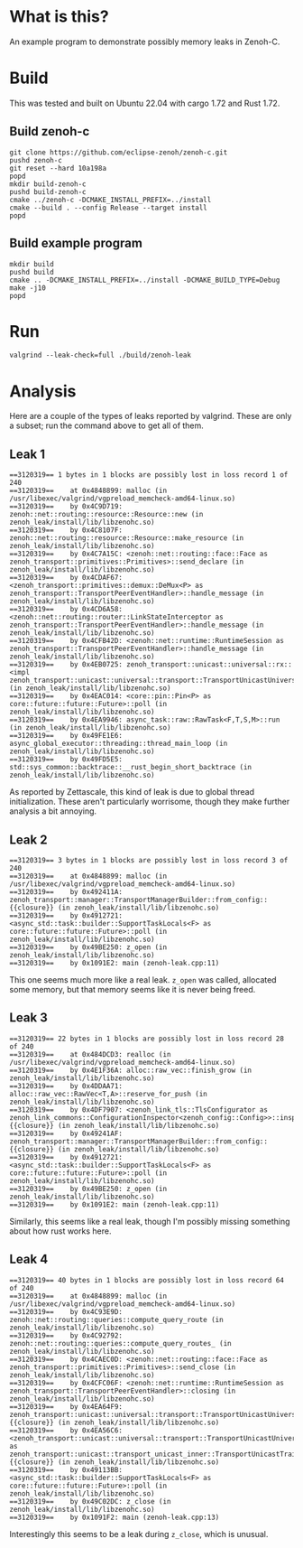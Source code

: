 # What is this?

An example program to demonstrate possibly memory leaks in Zenoh-C.

# Build

This was tested and built on Ubuntu 22.04 with cargo 1.72 and Rust 1.72.

## Build zenoh-c

```
git clone https://github.com/eclipse-zenoh/zenoh-c.git
pushd zenoh-c
git reset --hard 10a198a
popd
mkdir build-zenoh-c
pushd build-zenoh-c
cmake ../zenoh-c -DCMAKE_INSTALL_PREFIX=../install
cmake --build . --config Release --target install
popd
```

## Build example program

```
mkdir build
pushd build
cmake .. -DCMAKE_INSTALL_PREFIX=../install -DCMAKE_BUILD_TYPE=Debug
make -j10
popd
```

# Run

```
valgrind --leak-check=full ./build/zenoh-leak
```

# Analysis

Here are a couple of the types of leaks reported by valgrind.
These are only a subset; run the command above to get all of them.

## Leak 1

```
==3120319== 1 bytes in 1 blocks are possibly lost in loss record 1 of 240
==3120319==    at 0x4848899: malloc (in /usr/libexec/valgrind/vgpreload_memcheck-amd64-linux.so)
==3120319==    by 0x4C9D719: zenoh::net::routing::resource::Resource::new (in zenoh_leak/install/lib/libzenohc.so)
==3120319==    by 0x4C8107F: zenoh::net::routing::resource::Resource::make_resource (in zenoh_leak/install/lib/libzenohc.so)
==3120319==    by 0x4C7A15C: <zenoh::net::routing::face::Face as zenoh_transport::primitives::Primitives>::send_declare (in zenoh_leak/install/lib/libzenohc.so)
==3120319==    by 0x4CDAF67: <zenoh_transport::primitives::demux::DeMux<P> as zenoh_transport::TransportPeerEventHandler>::handle_message (in zenoh_leak/install/lib/libzenohc.so)
==3120319==    by 0x4CD6A58: <zenoh::net::routing::router::LinkStateInterceptor as zenoh_transport::TransportPeerEventHandler>::handle_message (in zenoh_leak/install/lib/libzenohc.so)
==3120319==    by 0x4CFB42D: <zenoh::net::runtime::RuntimeSession as zenoh_transport::TransportPeerEventHandler>::handle_message (in zenoh_leak/install/lib/libzenohc.so)
==3120319==    by 0x4EB0725: zenoh_transport::unicast::universal::rx::<impl zenoh_transport::unicast::universal::transport::TransportUnicastUniversal>::trigger_callback (in zenoh_leak/install/lib/libzenohc.so)
==3120319==    by 0x4EAC014: <core::pin::Pin<P> as core::future::future::Future>::poll (in zenoh_leak/install/lib/libzenohc.so)
==3120319==    by 0x4EA9946: async_task::raw::RawTask<F,T,S,M>::run (in zenoh_leak/install/lib/libzenohc.so)
==3120319==    by 0x49FE1E6: async_global_executor::threading::thread_main_loop (in zenoh_leak/install/lib/libzenohc.so)
==3120319==    by 0x49FD5E5: std::sys_common::backtrace::__rust_begin_short_backtrace (in zenoh_leak/install/lib/libzenohc.so)
```

As reported by Zettascale, this kind of leak is due to global thread initialization.
These aren't particularly worrisome, though they make further analysis a bit annoying.

## Leak 2

```
==3120319== 3 bytes in 1 blocks are possibly lost in loss record 3 of 240
==3120319==    at 0x4848899: malloc (in /usr/libexec/valgrind/vgpreload_memcheck-amd64-linux.so)
==3120319==    by 0x492411A: zenoh_transport::manager::TransportManagerBuilder::from_config::{{closure}} (in zenoh_leak/install/lib/libzenohc.so)
==3120319==    by 0x4912721: <async_std::task::builder::SupportTaskLocals<F> as core::future::future::Future>::poll (in zenoh_leak/install/lib/libzenohc.so)
==3120319==    by 0x49BE250: z_open (in zenoh_leak/install/lib/libzenohc.so)
==3120319==    by 0x1091E2: main (zenoh-leak.cpp:11)
```

This one seems much more like a real leak.  `z_open` was called, allocated some memory, but that memory seems like it is never being freed.

## Leak 3

```
==3120319== 22 bytes in 1 blocks are possibly lost in loss record 28 of 240
==3120319==    at 0x484DCD3: realloc (in /usr/libexec/valgrind/vgpreload_memcheck-amd64-linux.so)
==3120319==    by 0x4E1F36A: alloc::raw_vec::finish_grow (in zenoh_leak/install/lib/libzenohc.so)
==3120319==    by 0x4DDAA71: alloc::raw_vec::RawVec<T,A>::reserve_for_push (in zenoh_leak/install/lib/libzenohc.so)
==3120319==    by 0x4DF7907: <zenoh_link_tls::TlsConfigurator as zenoh_link_commons::ConfigurationInspector<zenoh_config::Config>>::inspect_config::{{closure}} (in zenoh_leak/install/lib/libzenohc.so)
==3120319==    by 0x49241AF: zenoh_transport::manager::TransportManagerBuilder::from_config::{{closure}} (in zenoh_leak/install/lib/libzenohc.so)
==3120319==    by 0x4912721: <async_std::task::builder::SupportTaskLocals<F> as core::future::future::Future>::poll (in zenoh_leak/install/lib/libzenohc.so)
==3120319==    by 0x49BE250: z_open (in zenoh_leak/install/lib/libzenohc.so)
==3120319==    by 0x1091E2: main (zenoh-leak.cpp:11)
```

Similarly, this seems like a real leak, though I'm possibly missing something about how rust works here.

## Leak 4

```
==3120319== 40 bytes in 1 blocks are possibly lost in loss record 64 of 240
==3120319==    at 0x4848899: malloc (in /usr/libexec/valgrind/vgpreload_memcheck-amd64-linux.so)
==3120319==    by 0x4C93E9D: zenoh::net::routing::queries::compute_query_route (in zenoh_leak/install/lib/libzenohc.so)
==3120319==    by 0x4C92792: zenoh::net::routing::queries::compute_query_routes_ (in zenoh_leak/install/lib/libzenohc.so)
==3120319==    by 0x4CAEC0D: <zenoh::net::routing::face::Face as zenoh_transport::primitives::Primitives>::send_close (in zenoh_leak/install/lib/libzenohc.so)
==3120319==    by 0x4CFC06F: <zenoh::net::runtime::RuntimeSession as zenoh_transport::TransportPeerEventHandler>::closing (in zenoh_leak/install/lib/libzenohc.so)
==3120319==    by 0x4EA64F9: zenoh_transport::unicast::universal::transport::TransportUnicastUniversal::delete::{{closure}} (in zenoh_leak/install/lib/libzenohc.so)
==3120319==    by 0x4EA56C6: <zenoh_transport::unicast::universal::transport::TransportUnicastUniversal as zenoh_transport::unicast::transport_unicast_inner::TransportUnicastTrait>::close::{{closure}} (in zenoh_leak/install/lib/libzenohc.so)
==3120319==    by 0x49113BB: <async_std::task::builder::SupportTaskLocals<F> as core::future::future::Future>::poll (in zenoh_leak/install/lib/libzenohc.so)
==3120319==    by 0x49C02DC: z_close (in zenoh_leak/install/lib/libzenohc.so)
==3120319==    by 0x1091F2: main (zenoh-leak.cpp:13)
```

Interestingly this seems to be a leak during `z_close`, which is unusual.
